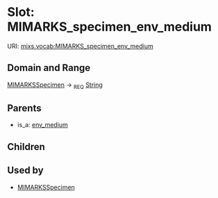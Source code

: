
# Slot: MIMARKS_specimen_env_medium




URI: [mixs.vocab:MIMARKS_specimen_env_medium](https://w3id.org/mixs/vocab/MIMARKS_specimen_env_medium)


## Domain and Range

[MIMARKSSpecimen](MIMARKSSpecimen.md) ->  <sub>REQ</sub> [String](types/String.md)

## Parents

 *  is_a: [env_medium](env_medium.md)

## Children


## Used by

 * [MIMARKSSpecimen](MIMARKSSpecimen.md)
